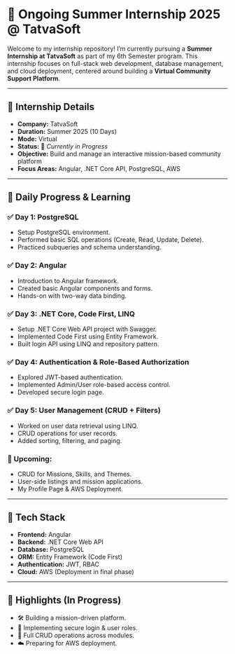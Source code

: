 # 🌟 Ongoing Summer Internship 2025 @ TatvaSoft

Welcome to my internship repository! I’m currently pursuing a **Summer Internship at TatvaSoft** as part of my 6th Semester program. This internship focuses on full-stack web development, database management, and cloud deployment, centered around building a **Virtual Community Support Platform**.

---

## 🏢 Internship Details

- **Company:** TatvaSoft  
- **Duration:** Summer 2025 (10 Days)  
- **Mode:** Virtual  
- **Status:** 🔄 *Currently in Progress*  
- **Objective:** Build and manage an interactive mission-based community platform  
- **Focus Areas:** Angular, .NET Core API, PostgreSQL, AWS

---

## 📅 Daily Progress & Learning

### ✅ Day 1: PostgreSQL
- Setup PostgreSQL environment.
- Performed basic SQL operations (Create, Read, Update, Delete).
- Practiced subqueries and schema understanding.

### ✅ Day 2: Angular
- Introduction to Angular framework.
- Created basic Angular components and forms.
- Hands-on with two-way data binding.

### ✅ Day 3: .NET Core, Code First, LINQ
- Setup .NET Core Web API project with Swagger.
- Implemented Code First using Entity Framework.
- Built login API using LINQ and repository pattern.

### ✅ Day 4: Authentication & Role-Based Authorization
- Explored JWT-based authentication.
- Implemented Admin/User role-based access control.
- Developed secure login page.

### ✅ Day 5: User Management (CRUD + Filters)
- Worked on user data retrieval using LINQ.
- CRUD operations for user records.
- Added sorting, filtering, and paging.

### 📌 Upcoming:
- CRUD for Missions, Skills, and Themes.
- User-side listings and mission applications.
- My Profile Page & AWS Deployment.

---

## 🧰 Tech Stack

- **Frontend:** Angular  
- **Backend:** .NET Core Web API  
- **Database:** PostgreSQL  
- **ORM:** Entity Framework (Code First)  
- **Authentication:** JWT, RBAC  
- **Cloud:** AWS (Deployment in final phase)

---

## 🚀 Highlights (In Progress)

- 🛠️ Building a mission-driven platform.
- 🔐 Implementing secure login & user roles.
- 🔄 Full CRUD operations across modules.
- ☁️ Preparing for AWS deployment.
